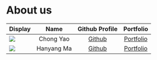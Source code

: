 # About us

Display |    Name    | Github Profile | Portfolio 
--------|:----------:|:--------------:|:---------:
![](https://nus.instructure.com/images/thumbnails/4426183/g7cEtQhKk7NruR8dWsS8iI67fr6vkHRbQ41rC4kY) | Chong Yao | [Github](https://github.com/cmhongyaoo) | [Portfolio](docs/team/chongyao.md)
![](https://nus.instructure.com/images/thumbnails/6769710/o9U1HrjMiXpmYR4DoljPIWzdqWYAL3sEKupg6beo) | Hanyang Ma | [Github](https://github.com/m-xrtin) | [Portfolio](docs/team/m-xrtin.md)